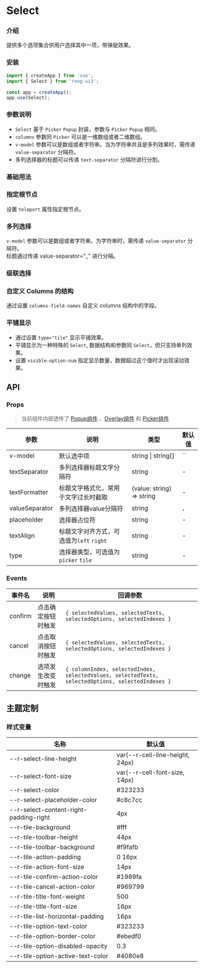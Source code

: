 # Select

### 介绍

提供多个选项集合供用户选择其中一项，带弹层效果。    
### 安装

```javascript
import { createApp } from 'vue';
import { Select } from 'rong-ui3';

const app = createApp();
app.use(Select);
```
### 参数说明
* `Select` 基于 `Picker` `Popup` 封装，参数与 `Picker` `Popup` 相同。  
* `columns` 参数同 `Picker` 可以是一维数组或者二维数组。  
* `v-model` 参数可以是数组或者字符串。当为字符串并且是多列效果时，需传递 `value-separator` 分隔符。
* 多列选择器的标题可以传递 `text-separator` 分隔符进行分割。

### 基础用法
<script setup>
  import Base from './demo/Base.vue?raw'
</script>
<HljsBlock :code="Base"></HljsBlock>


### 指定根节点
设置 `teleport` 属性指定根节点。
<script setup>
  import Teleport from './demo/Teleport.vue?raw'
</script>
<HljsBlock :code="Teleport"></HljsBlock>

### 多列选择
`v-model` 参数可以是数组或者字符串。为字符串时，需传递 `value-separator` 分隔符。  
标题通过传递 value-separator="_" 进行分隔。  
<script setup>
  import Multiple from './demo/Multiple.vue?raw'
</script>
<HljsBlock :code="Multiple"></HljsBlock>


### 级联选择 
<script setup>
  import Cascade from './demo/Cascade.vue?raw'
</script>
<HljsBlock :code="Cascade"></HljsBlock>


### 自定义 Columns 的结构
通过设置 `columns-field-names` 自定义 columns 结构中的字段。
<script setup>
  import CustomColumns from './demo/CustomColumns.vue?raw'
</script>
<HljsBlock :code="CustomColumns"></HljsBlock>


### 平铺显示
* 通过设置 `type="tile"` 显示平铺效果。
* 平铺显示为一种特殊的 `Select`, 数据结构和参数同 `Select`，但只支持单列效果。
* 设置 `visible-option-num` 指定显示数量，数据超过这个值时才出现滚动效果。
<script setup>
  import Tile from './demo/Tile.vue?raw'
</script>
<HljsBlock :code="Tile"></HljsBlock>


## API

### Props
> 当前组件内部透传了 [Popup组件](#/zh-CN/component/popup) 、[Overlay组件](#/zh-CN/component/overlay) 和 [Picker组件](#/zh-CN/component/picker)

| 参数           | 说明                                    | 类型                      | 默认值 |
|----------------|---------------------------------------|---------------------------|--------|
| v-model        | 默认选中项                              | string \| string[]        | ``     |
| textSeparator  | 多列选择器标题文字分隔符                | string                    | -      |
| textFormatter  | 标题文字格式化，常用于文字过长时截取     | (value: string) => string | -      |
| valueSeparator | 多列选择器value分隔符                   | string                    | `,`    |
| placeholder    | 选择器占位符                            | string                    | -      |
| textAlign      | 标题文字对齐方式，可选值为`left` `right` | string                    | -      |
| type           | 选择器类型，可选值为`picker` `tile`      | string                    | -      |


### Events

| 事件名 | 说明           | 回调参数     |
|--------|----------------|--------------|
| confirm  | 点击确定按钮时触发 | `{ selectedValues, selectedTexts, selectedOptions, selectedIndexes }` |
| cancel  | 点击取消按钮时触发 | `{ selectedValues, selectedTexts, selectedOptions, selectedIndexes }` |
| change  | 选项发生改变时触发 | `{ columnIndex, selectedIndex, selectedValues, selectedTexts, selectedOptions, selectedIndexes }` |


## 主题定制

### 样式变量

| 名称                                   | 默认值                          |
|----------------------------------------|---------------------------------|
| --r-select-line-height                 | var(--r-cell-line-height, 24px) |
| --r-select-font-size                   | var(--r-cell-font-size, 14px)   |
| --r-select-color                       | #323233                         |
| --r-select-placeholder-color           | #c8c7cc                         |
| --r-select-content-right-padding-right | 4px                             |
| --r-tile-background                    | #fff                            |
| --r-tile-toolbar-height                | 44px                            |
| --r-tile-toolbar-background            | #f9fafb                         |
| --r-tile-action-padding                | 0 16px                          |
| --r-tile-action-font-size              | 14px                            |
| --r-tile-confirm-action-color          | #1989fa                         |
| --r-tile-cancel-action-color           | #969799                         |
| --r-tile-title-font-weight             | 500                             |
| --r-tile-title-font-size               | 16px                            |
| --r-tile-list-horizontal-padding       | 16px                            |
| --r-tile-option-text-color             | #323233                         |
| --r-tile-option-border-color           | #ebedf0                         |
| --r-tile-option-disabled-opacity       | 0.3                             |
| --r-tile-option-active-text-color      | #4080e8                         |